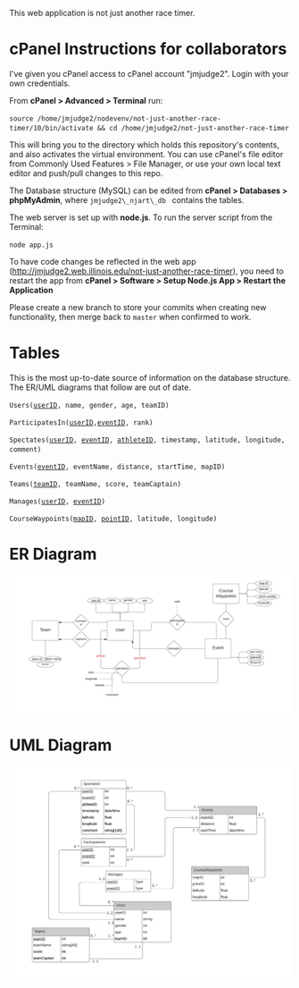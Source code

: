 This web application is not just another race timer.

# cPanel Instructions for collaborators
I've given you cPanel access to cPanel account "jmjudge2". Login with your own credentials. 

From **cPanel > Advanced > Terminal** run:

`
source /home/jmjudge2/nodevenv/not-just-another-race-timer/10/bin/activate && cd /home/jmjudge2/not-just-another-race-timer
`
 
 This will bring you to the directory which holds this repository's contents, and also activates the virtual environment. You can use cPanel's file editor from Commonly Used Features > File Manager, or use your own local text editor and push/pull changes to this repo.
 
 The Database structure (MySQL) can be edited from **cPanel > Databases > phpMyAdmin**, where 
`jmjudge2\_njart\_db `
  contains the tables. 
  
The web server is set up with **node.js**. To run the server script from the Terminal:

`
  node app.js
`
  
To have code changes be reflected in the web app (http://jmjudge2.web.illinois.edu/not-just-another-race-timer), you need to restart the app from **cPanel > Software > Setup Node.js App > Restart the Application**

Please create a new branch to store your commits when creating new functionality, then merge back to `master` when confirmed to work.

# Tables

This is the most up-to-date source of information on the database structure. The ER/UML diagrams that follow are out of date.

`Users(`<ins>`userID`</ins>`, name, gender, age, teamID)`
 
`ParticipatesIn(`<ins>`userID`</ins>`,`<ins>`eventID`</ins>`, rank)`

`Spectates(`<ins>`userID`</ins>`, `<ins>`eventID`</ins>`, `<ins>`athleteID`</ins>`, timestamp, latitude, longitude, comment)`
 
`Events(`<ins>`eventID`</ins>`, eventName, distance, startTime, mapID)`
 
`Teams(`<ins>`teamID`</ins>`, teamName, score, teamCaptain)`

`Manages(`<ins>`userID`</ins>`, `<ins>`eventID`</ins>`)`

`CourseWaypoints(`<ins>`mapID`</ins>`, `<ins>`pointID`</ins>`, latitude, longitude)`

# ER Diagram
![ER diagram](https://github.com/john-judge/not-just-another-race-timer/blob/master/images/Database%20ER%20--%20Race%20Timer%20(1).png)

# UML Diagram
![UML diagram](https://github.com/john-judge/not-just-another-race-timer/blob/master/images/UML_race_timer.png)
